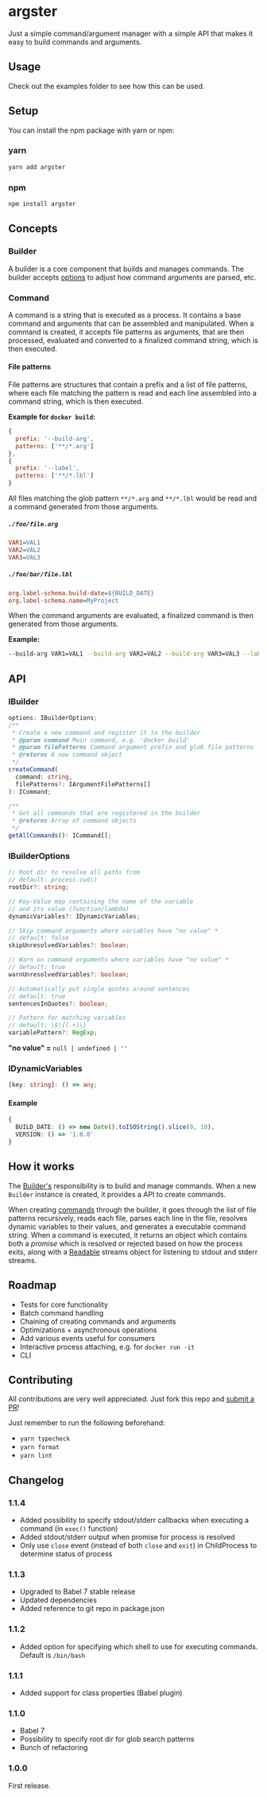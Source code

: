 # argster

Just a simple command/argument manager with a simple API that makes it easy to build commands and arguments.

## Usage

Check out the examples folder to see how this can be used.

## Setup

You can install the npm package with yarn or npm:

### yarn

```bash
yarn add argster
```

### npm

```bash
npm install argster
```

## Concepts

### Builder

A builder is a core component that builds and manages commands.
The builder accepts [options](#options) to adjust how command arguments are parsed, etc.

### Command

A command is a string that is executed as a process. It contains a base command and arguments that can be assembled and manipulated.
When a command is created, it accepts file patterns as arguments, that are then processed, evaluated and converted to
a finalized command string, which is then executed.

#### File patterns

File patterns are structures that contain a prefix and a list of file patterns, where each file matching the pattern is
read and each line assembled into a command string, which is then executed.

**Example for `docker build`:**

```javascript
{
  prefix: '--build-arg',
  patterns: ['**/*.arg']
},
{
  prefix: '--label',
  patterns: ['**/*.lbl']
}
```

All files matching the glob pattern `**/*.arg` and `**/*.lbl` would be read and a command generated from those arguments.

##### `./foo/file.arg`

```ini
VAR1=VAL1
VAR2=VAL2
VAR3=VAL3
```

##### `./foo/bar/file.lbl`

```ini
org.label-schema.build-date=${BUILD_DATE}
org.label-schema.name=MyProject
```

When the command arguments are evaluated, a finalized command is then generated from those arguments.

**Example:**

```bash
--build-arg VAR1=VAL1 --build-arg VAR2=VAL2 --build-arg VAR3=VAL3 --label org.label-schema.build-date=2018-08-03 --label org.label-schema.name=MyProject
```

## API

### IBuilder

```typescript
options: IBuilderOptions;
/**
 * Create a new command and register it in the builder
 * @param command Main command, e.g. 'docker build'
 * @param filePatterns Command argument prefix and glob file patterns
 * @returns A new command object
 */
createCommand(
  command: string,
  filePatterns?: IArgumentFilePatterns[]
): ICommand;

/**
 * Get all commands that are registered in the builder
 * @returns Array of command objects
 */
getAllCommands(): ICommand[];
```

### IBuilderOptions

```typescript
// Root dir to resolve all paths from
// default: process.cwd()
rootDir?: string;

// Key-Value map containing the name of the variable
// and its value (function/lambda)
dynamicVariables?: IDynamicVariables;

// Skip command arguments where variables have "no value" *
// default: false
skipUnresolvedVariables?: boolean;

// Warn on command arguments where variables have "no value" *
// default: true
warnUnresolvedVariables?: boolean;

// Automatically put single quotes around sentences
// default: true
sentencesInQuotes?: boolean;

// Pattern for matching variables
// default: \$\{(.+)\}
variablePattern?: RegExp;
```

**"no value" =** `null | undefined | ''`

### IDynamicVariables

```typescript
[key: string]: () => any;
```

#### Example

```typescript
{
  BUILD_DATE: () => new Date().toISOString().slice(0, 10),
  VERSION: () => '1.0.0'
}
```

## How it works

The [Builder's](#builder) responsibility is to build and manage commands. When a new `Builder` instance is created, it provides a API to create commands.

When creating [commands](#command) through the builder, it goes through the list of file patterns recursively, reads each file, parses each line in the file, resolves dynamic variables to their values, and generates a executable command string. When a command is executed, it returns an object which contains both a _promise_ which is resolved or rejected based on how the process exits, along with a [Readable](https://nodejs.org/api/stream.html#stream_readable_streams) streams object for listening to stdout and stderr streams.

## Roadmap

- Tests for core functionality
- Batch command handling
- Chaining of creating commands and arguments
- Optimizations + asynchronous operations
- Add various events useful for consumers
- Interactive process attaching, e.g. for `docker run -it`
- CLI

## Contributing

All contributions are very well appreciated. Just fork this repo and [submit a PR](https://help.github.com/articles/about-pull-requests/)!

Just remember to run the following beforehand:

- `yarn typecheck`
- `yarn format`
- `yarn lint`

## Changelog

### 1.1.4

- Added possibility to specify stdout/stderr callbacks when executing a command (in `exec()` function)
- Added stdout/stderr output when promise for process is resolved
- Only use `close` event (instead of both `close` and `exit`) in ChildProcess to determine status of process

### 1.1.3

- Upgraded to Babel 7 stable release
- Updated dependencies
- Added reference to git repo in package.json

### 1.1.2

- Added option for specifying which shell to use for executing commands. Default is `/bin/bash`

### 1.1.1

- Added support for class properties (Babel plugin)

### 1.1.0

- Babel 7
- Possibility to specify root dir for glob search patterns
- Bunch of refactoring

### 1.0.0

First release.
